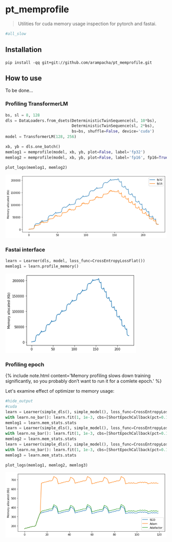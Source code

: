 # pt_memprofile
> Utilities for cuda memory usage inspection for pytorch and fastai.


```python
#all_slow
```

## Installation

`pip install -qq git+git://github.com/arampacha/pt_memprofile.git`

## How to use

To be done...

### Profiling TransformerLM

```python
bs, sl = 8, 128
dls = DataLoaders.from_dsets(DeterministicTwinSequence(sl, 10*bs), 
                             DeterministicTwinSequence(sl, 2*bs), 
                             bs=bs, shuffle=False, device='cuda')
model = TransformerLM(128, 256)
```

```python
xb, yb = dls.one_batch()
memlog1 = memprofile(model, xb, yb, plot=False, label='fp32')
memlog2 = memprofile(model, xb, yb, plot=False, label='fp16', fp16=True)
```

```python
plot_logs(memlog1, memlog2)
```


![png](docs/images/output_8_0.png)


### Fastai interface

```python
learn = Learner(dls, model, loss_func=CrossEntropyLossFlat())
memlog1 = learn.profile_memory()
```


![png](docs/images/output_10_0.png)


### Profiling epoch
{% include note.html content='Memory profiling slows down training significantly, so you probably don&#8217;t want to run it for a comlete epoch.' %}

Let's examine effect of optimizer to memory usage:

```python
#hide_output
#cuda
learn = Learner(simple_dls(), simple_model(), loss_func=CrossEntropyLossFlat(), cbs=MemStatsCallback(label='SGD'), opt_func=SGD)
with learn.no_bar(): learn.fit(1, 1e-3, cbs=[ShortEpochCallback(pct=0.1)])
memlog1 = learn.mem_stats.stats
learn = Learner(simple_dls(), simple_model(), loss_func=CrossEntropyLossFlat(), cbs=MemStatsCallback(label='Adam'), opt_func=Adam)
with learn.no_bar(): learn.fit(1, 1e-3, cbs=[ShortEpochCallback(pct=0.1)])
memlog2 = learn.mem_stats.stats
learn = Learner(simple_dls(), simple_model(), loss_func=CrossEntropyLossFlat(), cbs=MemStatsCallback(label='Adafactor'), opt_func=adafactor)
with learn.no_bar(): learn.fit(1, 1e-3, cbs=[ShortEpochCallback(pct=0.1)])
memlog3 = learn.mem_stats.stats
```

```python
plot_logs(memlog1, memlog2, memlog3)
```


![png](docs/images/output_14_0.png)

